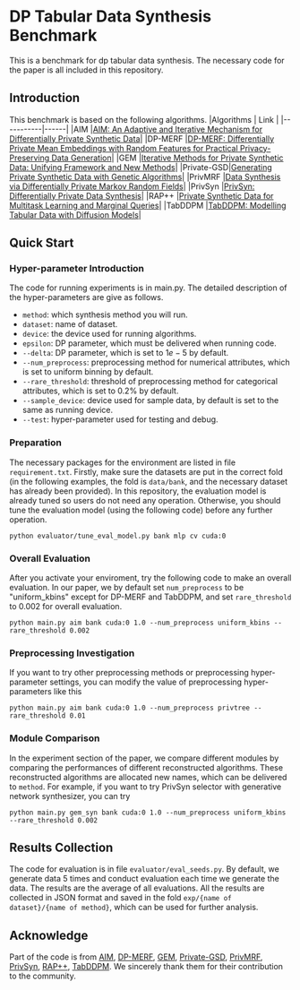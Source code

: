 # DP Tabular Data Synthesis Benchmark
This is a benchmark for dp tabular data synthesis. The necessary code for the paper is all included in this repository. 

## Introduction
This benchmark is based on the following algorithms.
|Algorithms | Link |
|-----------|------|
|AIM        |[AIM: An Adaptive and Iterative Mechanism for Differentially Private Synthetic Data](https://arxiv.org/pdf/2201.12677)|
|DP-MERF    |[DP-MERF: Differentially Private Mean Embeddings with Random Features for Practical Privacy-Preserving Data Generation](https://proceedings.mlr.press/v130/harder21a/harder21a.pdf)|
|GEM        |[Iterative Methods for Private Synthetic Data: Unifying Framework and New Methods](https://proceedings.neurips.cc/paper/2021/file/0678c572b0d5597d2d4a6b5bd135754c-Paper.pdf)|
|Private-GSD|[Generating Private Synthetic Data with Genetic Algorithms](https://proceedings.mlr.press/v202/liu23ag/liu23ag.pdf)|
|PrivMRF    |[Data Synthesis via Differentially Private Markov Random Fields](https://www.vldb.org/pvldb/vol14/p2190-cai.pdf)| 
|PrivSyn    |[PrivSyn: Differentially Private Data Synthesis](https://www.usenix.org/system/files/sec21fall-zhang-zhikun.pdf)|
|RAP++      |[Private Synthetic Data for Multitask Learning and Marginal Queries](https://proceedings.neurips.cc/paper_files/paper/2022/file/7428310c0f97f1c6bb2ef1be99c1ec2a-Paper-Conference.pdf)|
|TabDDPM    |[TabDDPM: Modelling Tabular Data with Diffusion Models](https://proceedings.mlr.press/v202/kotelnikov23a/kotelnikov23a.pdf)|


## Quick Start 
### Hyper-parameter Introduction
The code for running experiments is in main.py. The detailed description of the hyper-parameters are give as follows.
* `method`: which synthesis method you will run.
* `dataset`: name of dataset.
* `device`: the device used for running algorithms. 
* `epsilon`: DP parameter, which must be delivered when running code. 
* `--delta`: DP parameter, which is set to $1e-5$ by default.
* `--num_preprocess`: preprocessing method for numerical attributes, which is set to uniform binning by default. 
* `--rare_threshold`: threshold of preprocessing method for categorical attributes, which is set to $0.2\%$ by default.
* `--sample_device`: device used for sample data, by default is set to the same as running device.
* `--test`: hyper-parameter used for testing and debug. 


### Preparation
The necessary packages for the environment are listed in file `requirement.txt`. Firstly, make sure the datasets are put in the correct fold (in the following examples, the fold is `data/bank`, and the necessary dataset has already been provided). In this repository, the evaluation model is already tuned so users do not need any operation. Otherwise, you should tune the evaluation model (using the following code) before any further operation.
```
python evaluator/tune_eval_model.py bank mlp cv cuda:0
```


### Overall Evaluation
After you activate your enviroment, try the following code to make an overall evaluation. In our paper, we by default set `num_preprocess` to be "uniform_kbins" except for DP-MERF and TabDDPM, and set `rare_threshold` to 0.002 for overall evaluation. 
```
python main.py aim bank cuda:0 1.0 --num_preprocess uniform_kbins --rare_threshold 0.002
```


### Preprocessing Investigation
If you want to try other preprocessing methods or preprocessing hyper-parameter settings, you can modify the value of preprocessing hyper-parameters like this 
```
python main.py aim bank cuda:0 1.0 --num_preprocess privtree --rare_threshold 0.01
```


### Module Comparison 
In the experiment section of the paper, we compare different modules by comparing the performances of different reconstructed algorithms.
These reconstructed algorithms are allocated new names, which can be delivered to `method`. 
For example, if you want to try PrivSyn selector with generative network synthesizer, you can try
```
python main.py gem_syn bank cuda:0 1.0 --num_preprocess uniform_kbins --rare_threshold 0.002
```




## Results Collection
The code for evaluation is in file `evaluator/eval_seeds.py`. By default, we generate data 5 times and conduct evaluation each time we generate the data. The results are the average of all evaluations. All the results are collected in JSON format and saved in the fold `exp/{name of dataset}/{name of method}`, which can be used for further analysis. 


## Acknowledge 
Part of the code is from [AIM](https://github.com/ryan112358/private-pgm), [DP-MERF](https://github.com/ParkLabML/DP-MERF), [GEM](https://github.com/terranceliu/iterative-dp?tab=readme-ov-file), [Private-GSD](https://github.com/giusevtr/private_gsd), [PrivMRF](https://github.com/caicre/PrivMRF), [PrivSyn](https://github.com/agl-c/deid2_dpsyn), [RAP++](https://github.com/amazon-science/relaxed-adaptive-projection), [TabDDPM](https://github.com/yandex-research/tab-ddpm). We sincerely thank them for their contribution to the community.